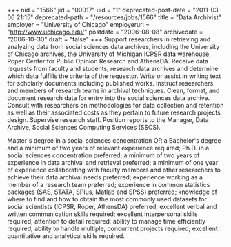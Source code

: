 +++
nid = "1566"
jid = "00017"
uid = "1"
deprecated-post-date = "2011-03-06 21:15"
deprecated-path = "/resources/jobs/1566"
title = "Data Archivist"
employer = "University of Chicago"
employerurl = "http://www.uchicago.edu/"
postdate = "2006-08-08"
archivedate = "2006-10-30"
draft = "false"
+++
Support researchers in retrieving and analyzing data from social
sciences data archives, including the University of Chicago archives,
the University of Michigan ICPSR data warehouse, Roper Center for Public
Opinion Research and AthensDA. Receive data requests from faculty and
students, research data archives and determine which data fulfills the
criteria of the requestor. Write or assist in writing text for scholarly
documents including published works. Instruct researchers and members of
research teams in archival techniques. Clean, format, and document
research data for entry into the social sciences data archive. Consult
with researchers on methodologies for data collection and retention as
well as their associated costs as they pertain to future research
projects design. Supervise research staff. Position reports to the
Manager, Data Archive, Social Sciences Computing Services (SSCS).
  
Master's degree in a social sciences concentration OR a Bachelor's
degree and a minimum of two years of relevant experience required; Ph.D.
in a social sciences concentration preferred; a minimum of two years of
experience in data archival and retrieval preferred; a minimum of one
year of experience collaborating with faculty members and other
researchers to achieve their data archival needs preferred; experience
working as a member of a research team preferred; experience in common
statistics packages (SAS, STATA, SPlus, Matlab and SPSS) preferred;
knowledge of where to find and how to obtain the most commonly used
datasets for social scientists (ICPSR, Roper, AthensDA) preferred;
excellent verbal and written communication skills required; excellent
interpersonal skills required; attention to detail required; ability to
manage time efficiently required; ability to handle multiple, concurrent
projects required; excellent quantitative and analytical skills
required.
